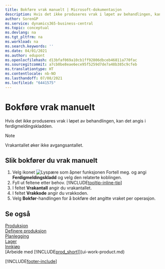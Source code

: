 ```yaml
---
title: Bokføre vrak manuelt | Microsoft-dokumentasjon
description: Hvis det ikke produseres vrak i løpet av behandlingen, kan det angis i ferdigmeldingskladden. Merk at vrakantallet ikke øker avgangsantallet.
author: SorenGP
ms.service: dynamics365-business-central
ms.topic: conceptual
ms.devlang: na
ms.tgt_pltfrm: na
ms.workload: na
ms.search.keywords: ''
ms.date: 04/01/2021
ms.author: edupont
ms.openlocfilehash: d13bfaf069a10cb1ff92806dbceb46811a770fac
ms.sourcegitcommit: a7cb0be8eae6ece95f5259d7de7a48b385c9cfeb
ms.translationtype: HT
ms.contentlocale: nb-NO
ms.lasthandoff: 07/08/2021
ms.locfileid: "6441575"
---
```

# <a name="post-scrap-manually"></a>Bokføre vrak manuelt
Hvis det ikke produseres vrak i løpet av behandlingen, kan det angis i ferdigmeldingskladden. 

> [!NOTE]
> Vrakantallet øker ikke avgangsantallet.  

## <a name="to-post-scrap-manually"></a>Slik bokfører du vrak manuelt  
1. Velg ikonet ![Lyspære som åpner funksjonen Fortell meg.](media/ui-search/search_small.png "Fortell hva du vil gjøre") og angi **Ferdigmeldingskladd** og velg den relaterte koblingen.  
2. Fyll ut feltene etter behov. [!INCLUDE[tooltip-inline-tip](includes/tooltip-inline-tip_md.md)]  
3. I feltet **Vrakantall** angir du vrakantallet.  
4. I feltet **Vrakkode** angir du vrakkoden.  
5. Velg **Bokfør**-handlingen for å bokføre det angitte vraket per operasjon.  

## <a name="see-also"></a>Se også  
[Produksjon](production-manage-manufacturing.md)    
[Definere produksjon](production-configure-production-processes.md)  
[Planlegging](production-planning.md)      
[Lager](inventory-manage-inventory.md)  
[Innkjøp](purchasing-manage-purchasing.md)  
[Arbeide med [!INCLUDE[prod_short](includes/prod_short.md)]](ui-work-product.md)


[!INCLUDE[footer-include](includes/footer-banner.md)]